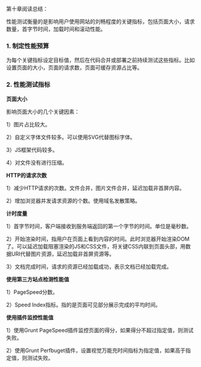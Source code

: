 第十章阅读总结：

性能测试衡量的是影响用户使用网站的刘畅程度的关键指标，包括页面大小，请求数量，首字节时间，加载时间和滚动性能。

### 1. 制定性能预算

为每个关键指标设定目标值，然后在代码合并或部署之前持续测试这些指标。比如设置页面的大小，页面的请求数，页面可缓存资源占比等。

### 2. 性能测试指标

**页面大小**

影响页面大小的几个关键因素：

1）图片占比较大。

2）自定义字体文件较多。可以使用SVG代替图标字体。

3）JS框架代码较多。

4）对文件没有进行压缩。

**HTTP的请求次数**

1）减少HTTP请求的次数。文件合并，图片文件合并，延迟加载非首屏内容。

2）增加浏览器并发请求资源的个数。使用域名发散策略。

**计时度量**

1）首字节时间，客户端接收到服务端返回的第一个字节的时间。单位是毫秒数。

2）开始渲染时间，指用户在页面上看到内容的时间。此时浏览器开始渲染DOM了。可以延迟加载阻塞渲染的JS和CSS文件，将关键CSS内联到页面头部，用数据URI代替图片资源，延迟加载非首屏资源等。

3）文档完成时间，请求的资源已经加载成功，表示文档已经加载完成。


**使用第三方站点检测性能值**

1）PageSpeed分数。

2）Speed Index指标。指的是页面可见部分展示完成的平均时间。

**使用插件监控性能值**

1）使用Grunt PageSpeed插件监控页面的得分，如果得分不超过指定值，则测试失败。

2）使用Grunt Perfbuget插件，设置视觉万能充时间指标为指定值，如果高于指定值，则测试失败。

